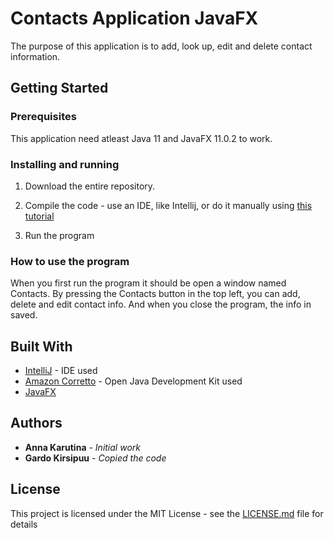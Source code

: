 # Contacts Application JavaFX

The purpose of this application is to add, look up, edit and delete contact information.

## Getting Started

### Prerequisites

This application need atleast Java 11 and JavaFX 11.0.2 to work.

### Installing and running

1. Download the entire repository.

2. Compile the code - use an IDE, like Intellij, or do it manually using [this tutorial](https://beginnersbook.com/2013/05/first-java-program/)

3. Run the program

### How to use the program

When you first run the program it should be open a window named Contacts. By pressing the Contacts button in the top left, you can add, delete and edit contact info. And when you close the program, the info in saved.

## Built With

* [IntelliJ](https://www.jetbrains.com/idea/) - IDE used
* [Amazon Corretto](https://aws.amazon.com/corretto/) - Open Java Development Kit used
* [JavaFX](https://gluonhq.com/products/javafx/)

## Authors

* **Anna Karutina** - *Initial work*
* **Gardo Kirsipuu** - *Copied the code*

## License

This project is licensed under the MIT License - see the [LICENSE.md](LICENSE.md) file for details

